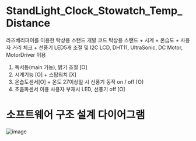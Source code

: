# StandLight_Clock_Stowatch_Temp_Distance
라즈베리파이를 이용한 탁상용 스탠드 개발 코드
탁상용 스탠드 + 시계 + 온습도 + 사용자 거리 체크 + 선풍기
LED5개 조절 및 I2C LCD, DHT11, UltraSonic, DC Motor, MotorDriver 이용

1. 독서등(main 기능), 밝기 조절 [O]
2. 시계기능 [O] + 스탑워치 [X]
3. 온습도센서[O] + 온도 27이상일 시 선풍기 동작 on / off [O]
4. 초음파센서 이용 사용자 부재시 LED, 선풍기 off [O]

# 소프트웨어 구조 설계 다이어그램

![image](https://user-images.githubusercontent.com/113006092/190934718-a1603bbe-ce73-4302-a95f-f1156059213f.png)